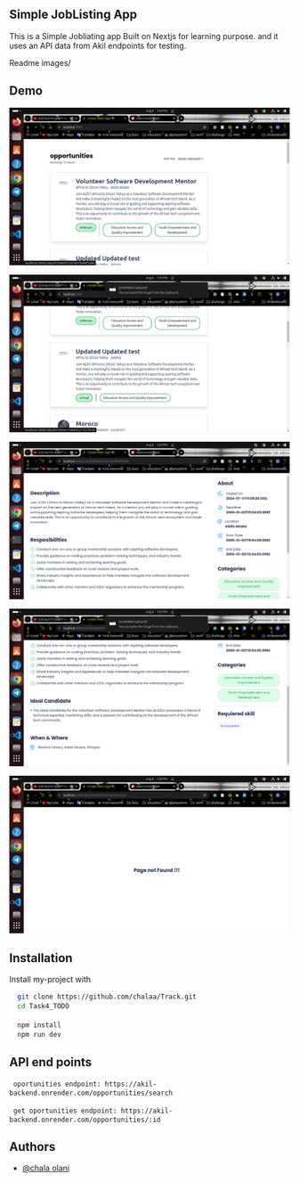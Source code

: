 ## Simple JobListing App
This is a Simple Jobliating app Built on Nextjs for learning purpose.
and it uses an API data from Akil endpoints for testing.

Readme images/

## Demo



![alt text](<Readme images/Screenshot from 2024-08-06 13-34-55.png>)

![alt text](<Readme images/Screenshot from 2024-08-06 13-35-02.png>)

![alt text](<Readme images/Screenshot from 2024-08-06 13-35-10.png>)

![alt text](<Readme images/Screenshot from 2024-08-06 13-35-14.png>)
 
![alt text](<Readme images/Screenshot from 2024-08-06 13-36-04.png>)





## Installation

Install my-project with

```bash
  git clone https://github.com/chalaa/Track.git
  cd Task4_TODO

  npm install
  npm run dev
```

## API end points

```
 oportunities endpoint: https://akil-backend.onrender.com/opportunities/search

 get oportunities endpoint: https://akil-backend.onrender.com/opportunities/:id

```
    
## Authors

- [@chala olani ](https://github.com/chalaa/)
